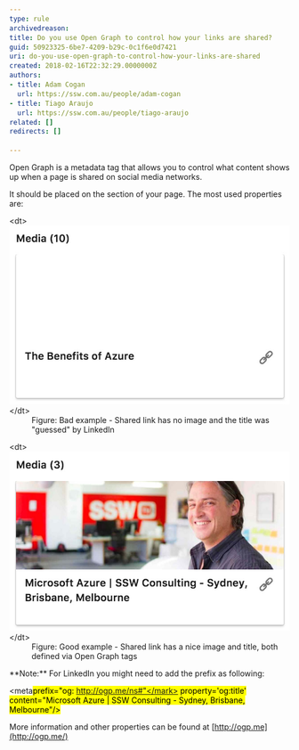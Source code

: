 ```yaml
---
type: rule
archivedreason: 
title: Do you use Open Graph to control how your links are shared?
guid: 50923325-6be7-4209-b29c-0c1f6e0d7421
uri: do-you-use-open-graph-to-control-how-your-links-are-shared
created: 2018-02-16T22:32:29.0000000Z
authors:
- title: Adam Cogan
  url: https://ssw.com.au/people/adam-cogan
- title: Tiago Araujo
  url: https://ssw.com.au/people/tiago-araujo
related: []
redirects: []

---
```


Open Graph is a metadata tag that allows you to control what content shows up when a page is shared on social media networks.

<!--endintro-->

It should be placed on the <head> section of your page. The most used properties are:</head>

<meta property="og:title" content="Your Custom Title">
<meta property="og:description" content="Your custom description of the page.">
<meta property="og:image" content="https://www.YourCustomImage.jpg">
<dl class="badImage">&lt;dt&gt; <img src="open-graph-bad.jpg" alt="open-graph-bad.jpg"> &lt;/dt&gt;<dd>Figure: Bad example - Shared link has no image and the title was "guessed" by LinkedIn</dd></dl><dl class="goodImage">&lt;dt&gt; <img src="opengraph-good.jpg" alt="opengraph-good.jpg"> &lt;/dt&gt;<dd>Figure: Good example - Shared link has a nice image and title, both defined via Open Graph tags <br></dd></dl>
**Note:** For LinkedIn you might need to add the prefix as following:

<meta<mark>prefix="og: http://ogp.me/ns#"</mark> property='og:title' content="Microsoft Azure | SSW Consulting - Sydney, Brisbane, Melbourne"/>

More information and other properties can be found at [http://ogp.me](http://ogp.me/)
